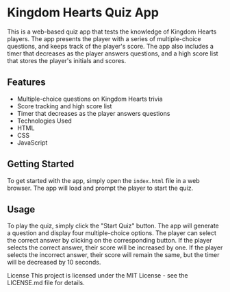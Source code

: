 # Kingdom Hearts Quiz App
This is a web-based quiz app that tests the knowledge of Kingdom Hearts players. The app presents the player with a series of multiple-choice questions, and keeps track of the player's score. The app also includes a timer that decreases as the player answers questions, and a high score list that stores the player's initials and scores.

## Features
- Multiple-choice questions on Kingdom Hearts trivia
- Score tracking and high score list
- Timer that decreases as the player answers questions
- Technologies Used
- HTML
- CSS
- JavaScript

## Getting Started
To get started with the app, simply open the `index.html` file in a web browser. The app will load and prompt the player to start the quiz.

## Usage
To play the quiz, simply click the "Start Quiz" button. The app will generate a question and display four multiple-choice options. The player can select the correct answer by clicking on the corresponding button. If the player selects the correct answer, their score will be increased by one. If the player selects the incorrect answer, their score will remain the same, but the timer will be decreased by 10 seconds.

License
This project is licensed under the MIT License - see the LICENSE.md file for details.